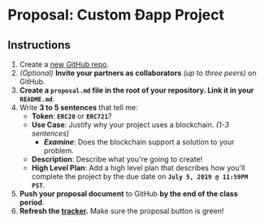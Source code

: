 # Proposal: Custom Ðapp Project

## Instructions


1. Create a [new GitHub repo](https://github.com/new).
2. *(Optional)* **Invite your partners as collaborators** *(up to three peers)* on GitHub.
3. **Create a `proposal.md` file in the root of your repository. Link it in your `README.md`**.
4. Write **3 to 5 sentences** that tell me:
     - **Token**: **`ERC20`** or **`ERC721`**?
     - **Use Case**: Justify why your project uses a blockchain. *(1-3 sentences)*
         - ***Examine***: Does the blockchain support a solution to your problem.
    - **Description**: Describe what you're going to create!
    - **High Level Plan**: Add a high level plan that describes how you'll complete the project by the due date on **`July 5, 2019 @ 11:59PM PST`**.
5. **Push your proposal document** to GitHub **by the end of the class period**.
6. **Refresh the [tracker](https://make.sc/trackbew2.4).** Make sure the proposal button is green!
